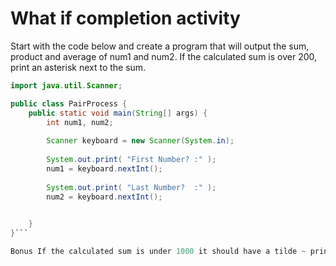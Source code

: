 # What if completion activity

Start with the code below and create a program that will output the sum, product and average of num1 and num2. If the calculated sum is over 200, print an asterisk next to the sum.

```java
import java.util.Scanner;

public class PairProcess {
	public static void main(String[] args) {
		int num1, num2;
		
		Scanner keyboard = new Scanner(System.in);
		
		System.out.print( "First Number? :" );
		num1 = keyboard.nextInt();
		
		System.out.print( "Last Number?  :" );
		num2 = keyboard.nextInt();

		
	}
}```

Bonus If the calculated sum is under 1000 it should have a tilde ~ printed next to it.